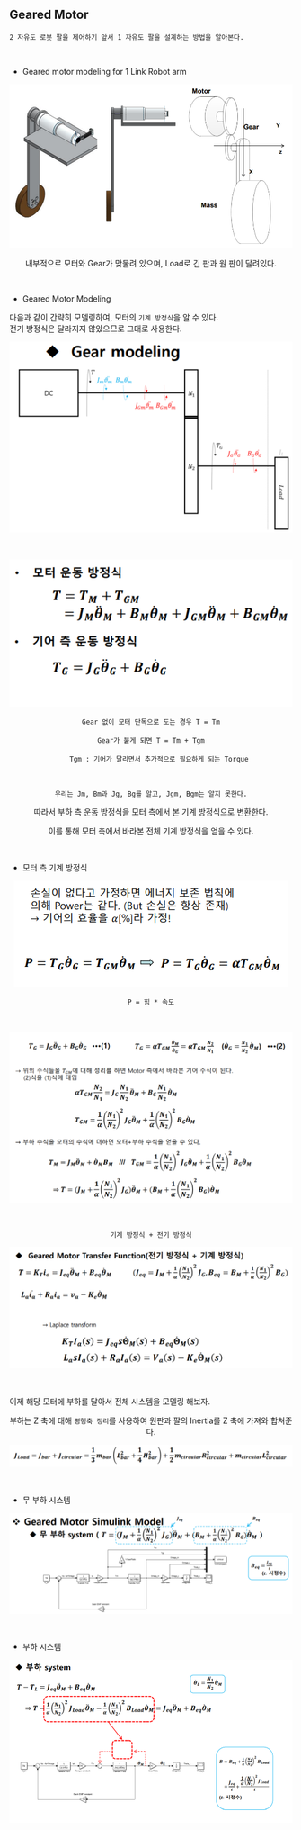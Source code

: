 ## Geared Motor 

`2 자유도 로봇 팔을 제어하기 앞서 1 자유도 팔을 설계하는 방법을 알아본다.`

<br>

- Geared motor modeling for 1 Link Robot arm

<div align="center">

![img.png](img/img.png)

내부적으로 모터와 Gear가 맞물려 있으며, Load로 긴 판과 원 판이 달려있다.

</div>

<br>

- Geared Motor Modeling

다음과 같이 간략히 모델링하여, 모터의 `기계 방정식`을 알 수 있다.  
전기 방정식은 달라지지 않았으므로 그대로 사용한다.
<div align="center">

![img_1.png](img/img_1.png)

<br>

![img_4.png](img/img_4.png)

    Gear 없이 모터 단독으로 도는 경우 T = Tm

    Gear가 붙게 되면 T = Tm + Tgm

        Tgm : 기어가 달리면서 추가적으로 필요하게 되는 Torque

<br>

`우리는 Jm, Bm과 Jg, Bg를 알고, Jgm, Bgm는 알지 못한다.`

따라서 부하 측 운동 방정식을 모터 측에서 본 기계 방정식으로 변환한다.

이를 통해 모터 측에서 바라본 전체 기계 방정식을 얻을 수 있다. 

</div>

<br>

- 모터 측 기계 방정식 

<div align="center">

![img_5.png](img/img_5.png)

`P = 힘 * 속도`  

<br>

![img_6.png](img/img_6.png)

<br>

`기계 방정식 + 전기 방정식`

![img_7.png](img/img_7.png)

</div>

<br>

이제 해당 모터에 부하를 달아서 전체 시스템을 모델링 해보자.

<div align="center">

부하는 Z 축에 대해 `평행축 정리`를 사용하여 원판과 팔의 Inertia를 Z 축에 가져와 합쳐준다.

![img_8.png](img/img_8.png)

</div>

<br>

- 무 부하 시스템

<div align="center">

![img_9.png](img/img_9.png)

</div>

<br>

- 부하 시스템

<div align="center">

![img_10.png](img/img_10.png)

</div>






